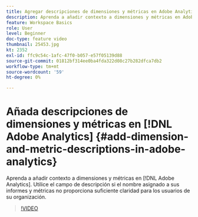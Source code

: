 ```yaml
---
title: Agregar descripciones de dimensiones y métricas en Adobe Analytics
description: Aprenda a añadir contexto a dimensiones y métricas en Adobe Analytics.
feature: Workspace Basics
role: User
level: Beginner
doc-type: feature video
thumbnail: 25453.jpg
kt: 2352
exl-id: ffc9c54c-1afc-47f0-b057-e57f05139d88
source-git-commit: 01812bf314ee0ba4fda322d08c27b282dfca7db2
workflow-type: tm+mt
source-wordcount: '59'
ht-degree: 0%

---
```


# Añada descripciones de dimensiones y métricas en [!DNL Adobe Analytics] {#add-dimension-and-metric-descriptions-in-adobe-analytics}

Aprenda a añadir contexto a dimensiones y métricas en [!DNL Adobe Analytics]. Utilice el campo de descripción si el nombre asignado a sus informes y métricas no proporciona suficiente claridad para los usuarios de su organización.

>[!VIDEO](https://video.tv.adobe.com/v/25453/?quality=12)
